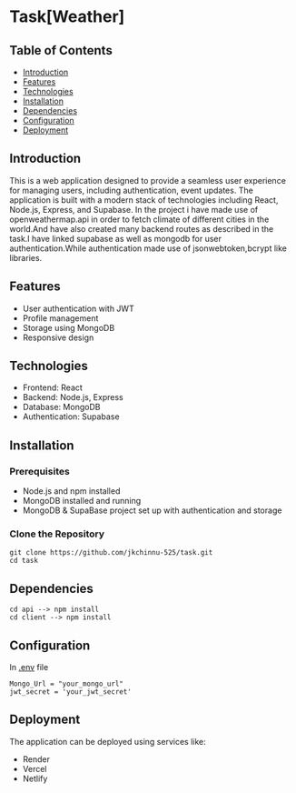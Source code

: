 # Task[Weather]

## Table of Contents
- [Introduction](#introduction)
- [Features](#features)
- [Technologies](#technologies)
- [Installation](#installation)
- [Dependencies](#Dependencies)
- [Configuration](#configuration)
- [Deployment](#deployment)

## Introduction
This is a web application designed to provide a seamless user experience for managing users, including authentication, event updates. The application is built with a modern stack of technologies including React, Node.js, Express, and Supabase.
In the project i have made use of openweathermap.api in order to fetch climate of different cities in the world.And have also created many backend routes as described in the task.I have linked supabase as well as mongodb for user authentication.While authentication made use of jsonwebtoken,bcrypt like libraries.

## Features
- User authentication with JWT
- Profile management
- Storage using MongoDB
- Responsive design

## Technologies
- Frontend: React
- Backend: Node.js, Express
- Database: MongoDB
- Authentication: Supabase

## Installation

### Prerequisites
- Node.js and npm installed
- MongoDB installed and running
- MongoDB & SupaBase project set up with authentication and storage

### Clone the Repository
```
git clone https://github.com/jkchinnu-525/task.git
cd task 
```
## Dependencies
```
cd api --> npm install
cd client --> npm install
```
## Configuration

In [.env]() file
```
Mongo_Url = "your_mongo_url"
jwt_secret = 'your_jwt_secret'
```
## Deployment
The application can be deployed using services like:
- Render
- Vercel
- Netlify

